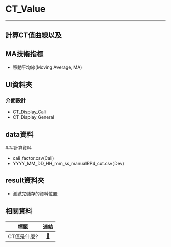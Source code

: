 # CT_Value
---
## 計算CT值曲線以及
## MA技術指標
- 移動平均線(Moving Average, MA)

## UI資料夾
### 介面設計
  - CT_Display_Cali
  - CT_Display_General
## data資料
###計算資料
- cali_factor.csv(Cali)
- YYYY_MM_DD_HH_mm_ss_manualRP4_cut.csv(Dev)

## result資料夾
- 測試完儲存的資料位置
## 相關資料


|        標題         |           連結            |
|:-----------------:|:-----------------------:|
|      CT值是什麼?      |    [:link:][CT值是什麼?]    |


[CT值是什麼?]: https://tw.news.yahoo.com/ct%E5%80%BC%E6%98%AF%E4%BB%80%E9%BA%BC-ct%E5%80%BC%E6%98%AF%E8%B6%8A%E4%BD%8E%E8%B6%8A%E5%A5%BD%E5%97%8E-cycle-threshold-value-102152444.html

[//]: # ([HackMD-it]: https://hackmd.io/c/tutorials/%2Fs%2Fhackmd-it)

[//]: # ([Book-mode]: https://hackmd.io/c/tutorials/%2Fs%2Fhow-to-create-book)

[//]: # ([Slide-mode]: https://hackmd.io/c/tutorials/%2Fs%2Fhow-to-create-slide-deck)

[//]: # ([Share-Publish]: https://hackmd.io/c/tutorials/%2Fs%2Fhow-to-publish-note)
